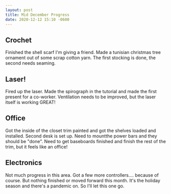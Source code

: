 ```yaml
---
layout: post
title: Mid December Progress
date: 2020-12-12 15:10 -0600
---
```


## Crochet
Finished the shell scarf I'm giving a friend. Made a tunisian christmas tree ornament out of some scrap cotton yarn. The first stocking is done, the second needs seaming.

## Laser! 
Fired up the laser. Made the spirograph in the tutorial and made the first present for a co-worker. Ventilation needs to be improved, but the laser itself is working GREAT! 

## Office
Got the inside of the closet trim painted and got the shelves loaded and installed. Second desk is set up. Need to mountthe power bars and they should be "done". Need to get baseboards finished and finish the rest of the trim, but it feels like an office! 

## Electronics
Not much progress in this area. Got a few more controllers.... because of course. But nothing finished or moved forward this month. It's the holiday season and there's a pandemic on. So I'll let this one go. 

